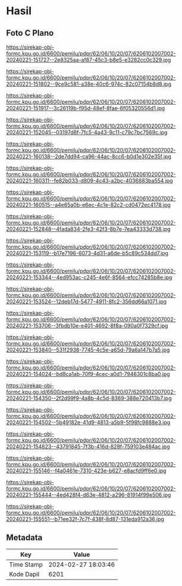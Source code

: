 # Hasil

## Foto C Plano

https://sirekap-obj-formc.kpu.go.id/6600/pemilu/pdpr/62/06/10/20/07/6206102007002-20240221-151727--2e8325aa-af87-45c3-b8e5-e3282cc0c329.jpg

https://sirekap-obj-formc.kpu.go.id/6600/pemilu/pdpr/62/06/10/20/07/6206102007002-20240221-151802--9ce9c581-a38e-40c6-974c-82c07154b8d8.jpg

https://sirekap-obj-formc.kpu.go.id/6600/pemilu/pdpr/62/06/10/20/07/6206102007002-20240221-151917--3c26119b-f95d-48ef-8fae-6f05320556d1.jpg

https://sirekap-obj-formc.kpu.go.id/6600/pemilu/pdpr/62/06/10/20/07/6206102007002-20240221-152045--03197d8f-7fc5-4a43-9c11-c79c7bc7569c.jpg

https://sirekap-obj-formc.kpu.go.id/6600/pemilu/pdpr/62/06/10/20/07/6206102007002-20240221-160138--2de7dd94-ca96-44ac-8cc6-b0d1e302e35f.jpg

https://sirekap-obj-formc.kpu.go.id/6600/pemilu/pdpr/62/06/10/20/07/6206102007002-20240221-160311--fe82b033-d809-4c43-a2bc-4036883ba554.jpg

https://sirekap-obj-formc.kpu.go.id/6600/pemilu/pdpr/62/06/10/20/07/6206102007002-20240221-160515--a4e65a0b-e6ec-4c1e-82c2-cd0472ec4178.jpg

https://sirekap-obj-formc.kpu.go.id/6600/pemilu/pdpr/62/06/10/20/07/6206102007002-20240221-152848--4fada834-2fe3-42f3-8b7e-7ea43333d738.jpg

https://sirekap-obj-formc.kpu.go.id/6600/pemilu/pdpr/62/06/10/20/07/6206102007002-20240221-153119--b17e7196-6073-4d31-a6de-b5c89c534dd7.jpg

https://sirekap-obj-formc.kpu.go.id/6600/pemilu/pdpr/62/06/10/20/07/6206102007002-20240221-153344--4ed953ac-c245-4e6f-8564-efcc74285b8e.jpg

https://sirekap-obj-formc.kpu.go.id/6600/pemilu/pdpr/62/06/10/20/07/6206102007002-20240221-153524--12deb17d-5477-4911-8fc2-356dd66a1071.jpg

https://sirekap-obj-formc.kpu.go.id/6600/pemilu/pdpr/62/06/10/20/07/6206102007002-20240221-153706--3fbdb10e-e401-4692-8f8a-090a0f7329cf.jpg

https://sirekap-obj-formc.kpu.go.id/6600/pemilu/pdpr/62/06/10/20/07/6206102007002-20240221-153840--531f2938-7745-4c5e-a65d-79a6a147b7a5.jpg

https://sirekap-obj-formc.kpu.go.id/6600/pemilu/pdpr/62/06/10/20/07/6206102007002-20240221-154024--bd8ca1ab-70f9-4cec-a0d1-7946301c8ba0.jpg

https://sirekap-obj-formc.kpu.go.id/6600/pemilu/pdpr/62/06/10/20/07/6206102007002-20240221-154350--2f2d99f9-4a8b-4c5d-8369-388e720413b7.jpg

https://sirekap-obj-formc.kpu.go.id/6600/pemilu/pdpr/62/06/10/20/07/6206102007002-20240221-154502--5b49182e-41d9-4813-a5b9-5f98fc9888e3.jpg

https://sirekap-obj-formc.kpu.go.id/6600/pemilu/pdpr/62/06/10/20/07/6206102007002-20240221-154823--43791845-7f3b-416d-828f-759103e484ac.jpg

https://sirekap-obj-formc.kpu.go.id/6600/pemilu/pdpr/62/06/10/20/07/6206102007002-20240221-155146--f4a0461e-7310-423e-b627-e8acfd9ff6e0.jpg

https://sirekap-obj-formc.kpu.go.id/6600/pemilu/pdpr/62/06/10/20/07/6206102007002-20240221-155444--4ed428f4-d63e-4812-a296-81914f99e506.jpg

https://sirekap-obj-formc.kpu.go.id/6600/pemilu/pdpr/62/06/10/20/07/6206102007002-20240221-155551--b71ee32f-7c7f-438f-8d87-131eda912a36.jpg


## Metadata

| Key        | Value               |
| ---------- | ------------------- |
| Time Stamp | 2024-02-27 18:03:46 |
| Kode Dapil | 6201                |



